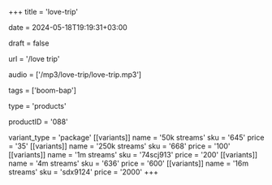 +++
title = 'love-trip'

date = 2024-05-18T19:19:31+03:00

draft = false

url = '/love trip'

audio = ['/mp3/love-trip/love-trip.mp3']

tags = ['boom-bap']

type = 'products'

productID = '088'

variant_type = 'package'
[[variants]]
name = '50k streams'
sku = '645'
price = '35'
[[variants]]
name = '250k streams'
sku = '668'
price = '100'
[[variants]]
name = '1m streams'
sku = '74scj913'
price = '200'
[[variants]]
name = '4m streams'
sku = '636'
price = '600'
[[variants]]
name = '16m streams'
sku = 'sdx9124'
price = '2000'
+++

